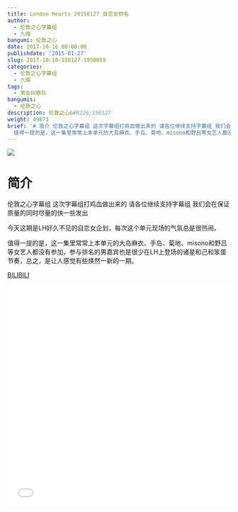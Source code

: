 ```yaml
---
title: London Hearts 20150127 自恋女排名
author:
  - 伦敦之心字幕组
  - 九條
bangumi: 伦敦之心
date: 2017-10-16 00:00:00
publishdate: '2015-01-27'
slug: 2017-10-16-150127-1950059
categories:
  - 伦敦之心字幕组
  - 九條
tags:
  - 男女纠察队
bangumis:
  - 伦敦之心
description: 伦敦之心&#8226;150127
weight: 49873
brief: '# 简介 伦敦之心字幕组 这次字幕组打鸡血做出来的 请各位继续支持字幕组 我们会在保证质量的同时尽量的快一些发出 今天这期是LH好久不见的自恋女企划，每次这个单元现场的气氛总是很热闹。
  值得一提的是，这一集里常常上本单元的大岛麻衣、手岛、菊地、misono和野吕等女艺人都没有参加，参与排名的男嘉宾也是很少在LH上登场的诸星和己和笨蛋节奏，总之，是让人感觉有些焕然一新的一期。'
---
```


![](https://i.imgur.com/wNU5C8t.jpg)

# 简介  
伦敦之心字幕组 这次字幕组打鸡血做出来的 请各位继续支持字幕组 我们会在保证质量的同时尽量的快一些发出


今天这期是LH好久不见的自恋女企划，每次这个单元现场的气氛总是很热闹。


值得一提的是，这一集里常常上本单元的大岛麻衣、手岛、菊地、misono和野吕等女艺人都没有参加，参与排名的男嘉宾也是很少在LH上登场的诸星和己和笨蛋节奏，总之，是让人感觉有些焕然一新的一期。




  [BILIBILI](https://www.bilibili.com/video/av1950059/)


<div class="vcontainer">  <iframe class='video' src="//www.bilibili.com/blackboard/player.html?aid=1950059" width="100%" height="500" frameborder="0" allowfullscreen="allowfullscreen"></iframe></div>
